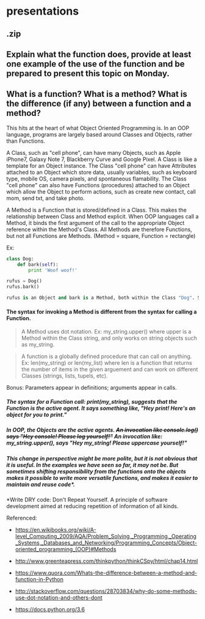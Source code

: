 # presentations
## .zip
## Explain what the function does, provide at least one example of the use of the function and be prepared to present this topic on Monday.




## What is a function? What is a method? What is the difference (if any) between a function and a method?

This hits at the heart of what Object Oriented Programming is. In an OOP language, programs are largely based around Classes and Objects, rather than Functions.

A Class, such as "cell phone", can have many Objects, such as Apple iPhone7, Galaxy Note 7, Blackberry Curve and Google Pixel. A Class is like a template for an Object instance. The Class "cell phone" can have Attributes attached to an Object which store data, usually variables, such as keyboard type, mobile OS, camera pixels, and spontaneous flamability. The Class "cell phone" can also have Functions (procedures) attached to an Object which allow the Object to perform actions, such as create new contact, call mom, send txt, and take photo.

A Method is a Function that is  stored/defined in a Class. This makes the relationship between Class and Method explicit. When OOP languages call a Method, it binds the first argument of the call to the appropriate Object reference within the Method's Class. All Methods are therefore Functions, but not all Functions are Methods. (Method = square, Function = rectangle)

Ex:
```python
class Dog:
    def bark(self):
        print 'Woof woof!'

rufus = Dog()
rufus.bark()

rufus is an Object and bark is a Method, both within the Class "Dog". Such a method would not work on a "Cat" Class.
```


#### The syntax for invoking a Method is different from the syntax for calling a Function.

> A Method uses dot notation.
> Ex: my_string.upper() where upper is a Method within the Class string, and only works on string objects such as my_string.


> A function is a globally defined procedure that can call on anything.
> Ex: len(my_string) or len(my_list) where len is a function that returns the number of items in the given arguement and can work on different Classes (strings, lists, tupels, etc).


Bonus: Parameters appear in definitions; arguments appear in calls.


##### The syntax for a Function call: print(my_string), suggests that the Function is the active agent. It says something like, "Hey print! Here's an object for you to print."


##### In OOP, the Objects are the active agents. ~~An invocation like console.log() says "Hey console! Please log yourself!"~~ An invocation like: my_string.upper(), says "Hey my_string! Please uppercase yourself!"


##### This change in perspective might be more polite, but it is not obvious that it is useful. In the examples we have seen so far, it may not be. But sometimes shifting responsibility from the functions onto the objects makes it possible to write more versatile functions, and makes it easier to maintain and reuse code*.

*Write DRY code: Don't Repeat Yourself. A principle of software development aimed at reducing repetition of information of all kinds.



Referenced:

* https://en.wikibooks.org/wiki/A-level_Computing_2009/AQA/Problem_Solving,_Programming,_Operating_Systems,_Databases_and_Networking/Programming_Concepts/Object-oriented_programming_(OOP)#Methods

* http://www.greenteapress.com/thinkpython/thinkCSpy/html/chap14.html

* https://www.quora.com/Whats-the-difference-between-a-method-and-function-in-Python

* http://stackoverflow.com/questions/28703834/why-do-some-methods-use-dot-notation-and-others-dont

* https://docs.python.org/3.6


